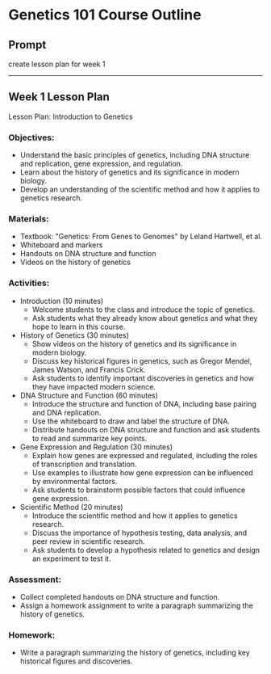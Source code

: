 # Genetics 101 Course Outline

## Prompt 

create lesson plan for week 1

---


## Week 1 Lesson Plan

Lesson Plan: Introduction to Genetics

### Objectives:
- Understand the basic principles of genetics, including DNA structure and replication, gene
  expression, and regulation.
- Learn about the history of genetics and its significance in modern biology.
- Develop an understanding of the scientific method and how it applies to genetics research.

### Materials:
- Textbook: "Genetics: From Genes to Genomes" by Leland Hartwell, et al.
- Whiteboard and markers
- Handouts on DNA structure and function
- Videos on the history of genetics

### Activities:
- Introduction (10 minutes)
    - Welcome students to the class and introduce the topic of genetics.
    - Ask students what they already know about genetics and what they hope to learn in this
      course.
- History of Genetics (30 minutes)
    - Show videos on the history of genetics and its significance in modern biology.
    - Discuss key historical figures in genetics, such as Gregor Mendel, James Watson, and Francis
      Crick.
    - Ask students to identify important discoveries in genetics and how they have impacted modern
      science.
- DNA Structure and Function (60 minutes)
    - Introduce the structure and function of DNA, including base pairing and DNA replication.
    - Use the whiteboard to draw and label the structure of DNA.
    - Distribute handouts on DNA structure and function and ask students to read and summarize key
      points.
- Gene Expression and Regulation (30 minutes)
    - Explain how genes are expressed and regulated, including the roles of transcription and
      translation.
    - Use examples to illustrate how gene expression can be influenced by environmental factors.
    - Ask students to brainstorm possible factors that could influence gene expression.
- Scientific Method (20 minutes)
    - Introduce the scientific method and how it applies to genetics research.
    - Discuss the importance of hypothesis testing, data analysis, and peer review in scientific
      research.
    - Ask students to develop a hypothesis related to genetics and design an experiment to test it.

### Assessment:
- Collect completed handouts on DNA structure and function.
- Assign a homework assignment to write a paragraph summarizing the history of genetics.

### Homework:
- Write a paragraph summarizing the history of genetics, including key historical figures and
  discoveries.
